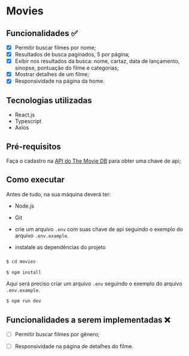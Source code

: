 # Movies

## Funcionalidades ✅
- [x] Permitir buscar filmes por nome; 
- [x] Resultados de busca paginados, 5 por página; 
- [x] Exibir nos resultados da busca: nome, cartaz, data de lançamento, sinopse, pontuação do filme e categorias; 
- [x] Mostrar detalhes de um filme;
- [x] Responsividade na página da home.

## Tecnologias utilizadas
- React.js
- Typescript
- Axios

## Pré-requisitos

Faça o cadastro na [API do The Movie DB](https://www.themoviedb.org/documentation/api) para obter uma chave de api;

## Como executar
Antes de tudo, na sua máquina deverá ter:
- Node.js
- Git

- crie um arquivo `.env` com suas chave de api seguindo o exemplo do arquivo `.env.example`.

- instalale as dependências do projeto

### 
```bash
$ cd movies

$ npm install

```

Aqui será preciso criar um arquivo `.env` seguindo o exemplo do arquivo `.env.example`.

```bash
$ npm run dev
```

## Funcionalidades a serem implementadas ❌
- [ ] Permitir buscar filmes por gênero; 
- [ ] Responsividade na página de detalhes do filme.


